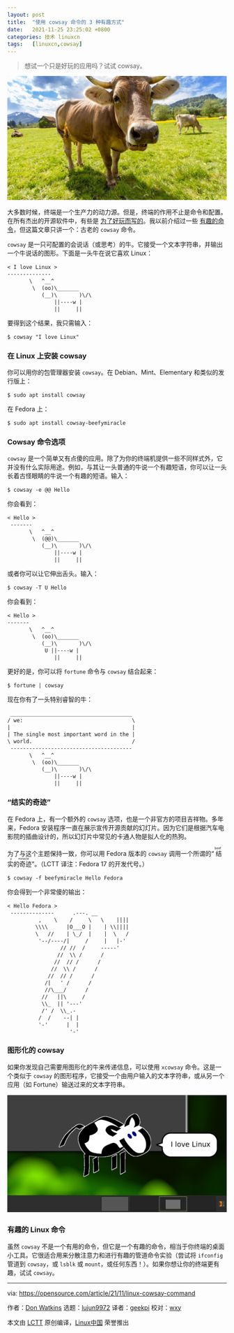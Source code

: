 ```yaml
---
layout: post
title:	"使用 cowsay 命令的 3 种有趣方式"
date:	2021-11-25 23:25:02 +0800 
categories:	技术 linuxcn 
tags:	[linuxcn,cowsay]
---
```




> 
> 想试一个只是好玩的应用吗？试试 cowsay。
> 
> 
> 


![](/Asserts/Images/album/202111/25/232451f6v8fnne2np8e22e.jpg "Cow on parade.")


大多数时候，终端是一个生产力的动力源。但是，终端的作用不止是命令和配置。在所有杰出的开源软件中，有些是 [为了好玩而写的](https://opensource.com/life/16/6/fun-and-semi-useless-toys-linux)。我以前介绍过一些 [有趣的命令](https://opensource.com/article/21/11/fun-linux-commands)，但这篇文章只讲一个：古老的 `cowsay` 命令。


`cowsay` 是一只可配置的会说话（或思考）的牛。它接受一个文本字符串，并输出一个牛说话的图形。下面是一头牛在说它喜欢 Linux：



```
< I love Linux >
--------------
       \   ^__^
        \  (oo)\_______
           (__)\       )\/\
               ||----w |
               ||     ||

```

要得到这个结果，我只需输入：



```
$ cowsay "I love Linux"

```

### 在 Linux 上安装 cowsay


你可以用你的包管理器安装 `cowsay`。在 Debian、Mint、Elementary 和类似的发行版上：



```
$ sudo apt install cowsay

```

在 Fedora 上：



```
$ sudo apt install cowsay-beefymiracle

```

### Cowsay 命令选项


`cowsay` 是一个简单又有点傻的应用。除了为你的终端机提供一些不同样式外，它并没有什么实际用途。例如，与其让一头普通的牛说一个有趣短语，你可以让一头长着古怪眼睛的牛说一个有趣的短语。输入：



```
$ cowsay -e @@ Hello

```

你会看到：



```
< Hello >
 -------
       \   ^__^
        \  (@@)\_______
           (__)\       )\/\
               ||----w |
               ||     ||

```

或者你可以让它伸出舌头。输入：



```
$ cowsay -T U Hello

```

你会看到：



```
< Hello >
-------
       \   ^__^
        \  (oo)\_______
           (__)\       )\/\
            U ||----w |
               ||     ||

```

更好的是，你可以将 `fortune` 命令与 `cowsay` 结合起来：



```
$ fortune | cowsay

```

现在你有了一头特别睿智的牛：



```
 _______________________________________
/ we:                                   \
|                                       |
| The single most important word in the |
\ world.                                /
 ---------------------------------------
       \   ^__^
        \  (oo)\_______
           (__)\       )\/\
               ||----w |
               ||     ||

```

### “结实的奇迹”


在 Fedora 上，有一个额外的 `cowsay` 选项，也是一个非官方的项目吉祥物。多年来，Fedora 安装程序一直在展示宣传开源贡献的幻灯片。因为它们是根据汽车电影院的插曲设计的，所以幻灯片中常见的卡通人物是拟人化的热狗。


为了与这个主题保持一致，你可以用 Fedora 版本的 `cowsay` 调用一个所谓的“<ruby> 结实的奇迹 <rt>  beefy miracle </rt></ruby>”。（LCTT 译注：Fedora 17 的开发代号。）



```
$ cowsay -f beefymiracle Hello Fedora

```

你会得到一个非常傻的输出：



```
< Hello Fedora >
 --------------      .---. __
          ,    \    /     \   \    ||||
         \\\\      |O___O |    | \\||||
         \   //    | \_/  |    |  \   /
          '--/----/|     /     |   |-'
                 // //  /     -----'
                //  \\ /      /
               //  // /      /
              //  \\ /      /
             //  // /      /
            /|   ' /      /
            //\___/      /
           //   ||\     /
           \\_  || '---'
           /' /  \\_.-
          /  /    --| |
          '-'      |  |
                    '-'

```

### 图形化的 cowsay


如果你发现自己需要用图形化的牛来传递信息，可以使用 `xcowsay` 命令。这是一个类似于 `cowsay` 的图形程序，它接受一个由用户输入的文本字符串，或从另一个应用（如 Fortune）输送过来的文本字符串。


![A cartoon cow has a speech bubble that reads "I love Linux"](/Asserts/Images/album/202111/25/232504dx3txxf473gssvcf.png "graphical cowsay")


### 有趣的 Linux 命令


虽然 `cowsay` 不是一个有用的命令，但它是一个有趣的命令，相当于你终端的桌面小工具。它很适合用来分散注意力和进行有趣的管道命令实验（尝试将 `ifconfig` 管道到 `cowsay`，或 `lsblk` 或 `mount`，或任何东西！）。如果你想让你的终端更有趣，试试 `cowsay`。




---


via: <https://opensource.com/article/21/11/linux-cowsay-command>


作者：[Don Watkins](https://opensource.com/users/don-watkins) 选题：[lujun9972](https://github.com/lujun9972) 译者：[geekpi](https://github.com/geekpi) 校对：[wxy](https://github.com/wxy)


本文由 [LCTT](https://github.com/LCTT/TranslateProject) 原创编译，[Linux中国](https://linux.cn/) 荣誉推出
